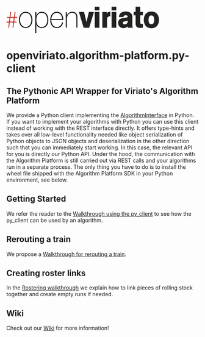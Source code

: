 ![#openviriato logo](openviriato_400px.png)

# openviriato.algorithm-platform.py-client

## The Pythonic API Wrapper for Viriato's Algorithm Platform

We provide a Python client implementing the [AlgorithmInterface](py_client/algorithm_interface/algorithm_interface.py) in Python. If you want to implement your algorithms with Python you can use this client instead of working with the REST interface directly. It offers type-hints and takes over all low-level functionality needed like object serialization of Python objects to JSON objects and deserialization in the other direction such that you can immediately start working. In this case, the relevant API for you is directly our Python API. Under the hood, the communication with the Algorithm Platform is still carried out via REST calls and your algorithms run in a separate process. The only thing you have to do is to install the wheel file shipped with the Algorithm Platform SDK in your Python environment, see below.

## Getting Started

We refer the reader to the [Walkthrough using the py_client](walkthroughs/py_client_usage/dist/py_client_usage.md) to see how the py_client can be used by an algorithm.

## Rerouting a train

We propose a [Walkthrough for rerouting a train](walkthroughs/rerouting_a_train/dist/rerouting_a_train.md).

## Creating roster links

In the [Rostering walkthrough](walkthroughs/rostering/dist/index.md) we explain how to link pieces of rolling stock together and create empty runs if needed. 

## Wiki

Check out our [Wiki](https://github.com/sma-software/openviriato.algorithm-platform.py-client/wiki) for more information!

